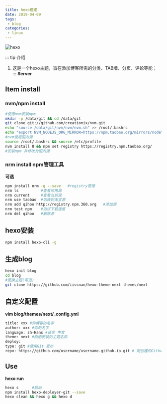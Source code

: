 ```yaml
---
title: hexo搭建
date: 2019-04-09
tags:
 - blog
categories:
 - linux
---
```


![hexo](https://img.shields.io/badge/hexo-4.0.1-green)

::: tip 介绍
1. 这是一个hexo主题，旨在添加博客所需的分类、TAB墙、分页、评论等能；<br>
:::
**Server**
## Item install
### nvm/npm install

```bash
#使用nvm安装npm
mkdir -p /data/git && cd /data/git
git clone git://github.com/creationix/nvm.git
echo "source /data/git/nvm/nvm/nvm.sh" >> /root/.bashrc
echo "export NVM_NODEJS_ORG_MIRROR=https://npm.taobao.org/mirrors/node" >> /etc/profile
#nvm使用国内源
source /root/.bashrc && source /etc/profile
nvm install 8 && npm set registry https://registry.npm.taobao.org/
#安装npm 并修改为国内源
```

### nrm install npm管理工具
**可选**
```bash
npm install nrm -g --save	#registry管理
nrm ls			#查看可用源	
nrm current		#查看当前源
nrm use taobao	#切换到淘宝源
nrm add	qihoo http://registry.npm.360.org	#添加源
nrm test npm	#测试下载速度
nrm del qihoo	#删除源

```
## hexo安装
```bash
npm install hexo-cli -g
```
## 生成blog
```bash
hexo init blog
cd blog
#更换主题(可选)
git clone https://github.com/iissnan/hexo-theme-next themes/next
```
## 自定义配置
**vim blog/themes/next/_config.yml**
```bash
title: xxx #你博客的名字
author: xxx #你的名字
language: zh-Hans #语言 中文
theme: next #刚刚安装的主题名称
deploy:
type: git #使用Git 发布
repo: https://github.com/username/username.github.io.git # 刚创建的Github仓库
```
## Use
**hexo run**
```bash
hexo s		#启动
npm install hexo-deployer-git --save
hexo clean && hexo g && hexo d
```
